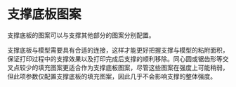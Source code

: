 支撑底板图案
====
支撑底板的图案可以与支撑其他部分的图案分别配置。

支撑底板与模型需要具有合适的连接，这样才能更好把握支撑与模型的粘附面积，保证打印过程中的支撑效果以及打印完成后支撑的顺利移除。同心圆或锯齿形等交叉点较少的填充图案更适合作为支撑底板图案，尽管这些图案在强度上可能稍弱，但此项参数仅配置支撑底板的填充图案，因此几乎不会影响支撑的整体强度。